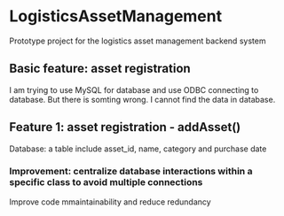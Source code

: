 # LogisticsAssetManagement

Prototype project for the logistics asset management backend system

## Basic feature: asset registration

I am trying to use MySQL for database and use ODBC connecting to database. But there is somting wrong. I cannot find the data in database.

## Feature 1: asset registration - addAsset()

Database: a table include asset_id, name, category and purchase date

### Improvement: centralize database interactions within a specific class to avoid multiple connections

Improve code mmaintainability and reduce redundancy